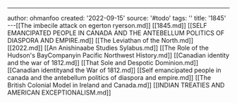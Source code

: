 ---
author: ohmanfoo
created: '2022-09-15'
source: '#todo'
tags: ''
title: '1845'
---[[The imbecile attack on egerton ryerson.md]]
[[1845.md]]
[[SELF EMANCIPATED PEOPLE IN CANADA AND THE ANTEBELLUM POLITICS OF DIASPORA AND EMPIRE.md]]
[[The Leviathan of the North.md]]
[[2022.md]]
[[An Anishinaabe Studies Sylabus.md]]
[[The Role of the Hudson's BayCompanyin Pacific Northwest History.md]]
[[Canadian identity and the war of 1812.md]]
[[That Sole and Despotic Dominion.md]]
[[Canadian identityand the War of 1812.md]]
[[Self emancipated people in canada and the antebellum politics of diaspora and empire.md]]
[[The British Colonial Model in Ireland and Canada.md]]
[[INDIAN TREATIES AND AMERICAN EXCEPTIONALISM.md]]
